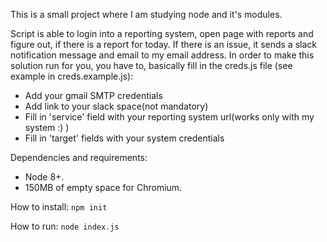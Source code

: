 This is a small project where I am studying node and it's modules.

Script is able to login into a reporting system, open page with reports and figure out, if there is a report for today.
If there is an issue, it sends a slack notification message and email to my email address. 
In order to make this solution run for you, you have to, basically fill in the creds.js file (see example in creds.example.js):
- Add your gmail SMTP credentials
- Add link to your slack space(not mandatory)
- Fill in 'service' field with your reporting system url(works only with my system :) )
- Fill in 'target' fields with your system credentials


Dependencies and requirements:
- Node 8+.
- 150MB of empty space for Chromium.

How to install: `npm init`

How to run: `node index.js`
